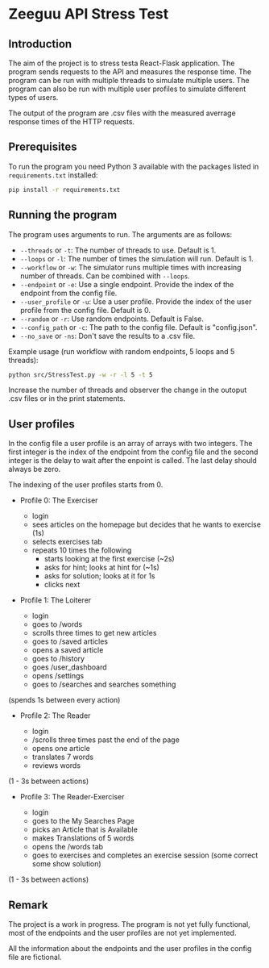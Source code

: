 # Zeeguu API Stress Test

## Introduction

The aim of the project is to stress testa React-Flask application. The program sends requests to the API and measures the response time. The program can be run with multiple threads to simulate multiple users. The program can also be run with multiple user profiles to simulate different types of users.

The output of the program are .csv files with the measured averrage response times of the HTTP requests.

## Prerequisites

To run the program you need Python 3 available with the packages listed in `requirements.txt` installed:

```bash
pip install -r requirements.txt
```

## Running the program

The program uses arguments to run. The arguments are as follows:

- `--threads` or `-t`: The number of threads to use. Default is 1.
- `--loops` or `-l`: The number of times the simulation will run. Default is 1.
- `--workflow` or `-w`: The simulator runs multiple times with increasing number of threads. Can be combined with `--loops`.
- `--endpoint` or `-e`: Use a single endpoint. Provide the index of the endpoint from the config file.
- `--user_profile` or `-u`: Use a user profile. Provide the index of the user profile from the config file. Default is 0.
- `--random` or `-r`: Use random endpoints. Default is False.
- `--config_path` or `-c`: The path to the config file. Default is "config.json".
- `--no_save` or `-ns`: Don't save the results to a .csv file.

Example usage (run workflow with random endpoints, 5 loops and 5 threads):

```bash
python src/StressTest.py -w -r -l 5 -t 5
```

Increase the number of threads and observer the change in the outoput .csv files or in the print statements.

## User profiles

In the config file a user profile is an array of arrays with two integers. The first integer is the index of the endpoint from the config file and the second integer is the delay to wait after the enpoint is called. The last delay should always be zero.

The indexing of the user profiles starts from 0.

- Profile 0: The Exerciser

  - login
  - sees articles on the homepage but decides that he wants to exercise (1s)
  - selects exercises tab
  - repeats 10 times the following
    - starts looking at the first exercise (~2s)
    - asks for hint; looks at hint for (~1s)
    - asks for solution; looks at it for 1s
    - clicks next

- Profile 1: The Loiterer

  - login
  - goes to /words
  - scrolls three times to get new articles
  - goes to /saved articles
  - opens a saved article
  - goes to /history
  - goes /user_dashboard
  - opens /settings
  - goes to /searches and searches something

(spends 1s between every action)

- Profile 2: The Reader

  - login
  - /scrolls three times past the end of the page
  - opens one article
  - translates 7 words
  - reviews words

(1 - 3s between actions)

- Profile 3: The Reader-Exerciser

  - login
  - goes to the My Searches Page
  - picks an Article that is Available
  - makes Translations of 5 words
  - opens the /words tab
  - goes to exercises and completes an exercise session (some correct some show solution)

(1 - 3s between actions)

## Remark

The project is a work in progress. The program is not yet fully functional, most of the endpoints and the user profiles are not yet implemented.

All the information about the endpoints and the user profiles in the config file are fictional.
